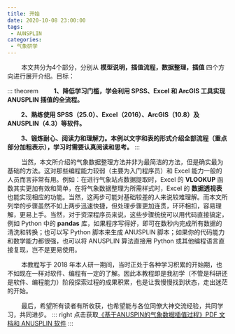 ```yaml
---
title: 开始
date: 2020-10-08 23:00:00
tags:
 - AUNSPLIN
categories:
 - 气象研学
---
```


&emsp;&emsp; 本文共分为4个部分，分别从 **模型说明，插值流程，数据整理，插值** 四个方向进行展开介绍。目标：

::: theorem
**&emsp;&emsp; 1、降低学习门槛，学会利用 SPSS、Excel 和 ArcGIS 工具实现 ANUSPLIN 插值的全流程。**

**&emsp;&emsp; 2、熟练使用 SPSS（25.0）、Excel（2016）、ArcGIS（10.8）及 ANUSPLIN（4.3）等软件。**

**&emsp;&emsp; 3、锻炼耐心、阅读力和理解力。本例以文字和表的形式介绍全部流程（重点部分加粗表示），学习时需要认真阅读和思考。**
:::

&emsp;&emsp; 当然，本文所介绍的气象数据整理方法并非为最简洁的方法，但是确实最为基础的方法。这对那些编程能力较弱（主要为入门程序员）和 Excel 能力一般的人员而言非常有用。例如：在进行气象站点数据提取时，Excel 的 **VLOOKUP** 函数其实更加有效和简单，在将气象数据整理为所需样式时，Excel 的 **数据透视表** 也能实现相应的功能。当然，这两步可能对基础较差的人来说较难理解。而本文所列举的步骤虽然不如上两步迅速快捷，但处理步骤更加连贯，环环相扣，容易理解，更易上手。当然，对于资深程序员来说，这些步骤统统可以用代码直接搞定，例如 Python 中的 **pandas** 库，如果程序写得好，即可在数秒内完成所有数据的清洗和转换；也可以写 Python 脚本来生成 ANUSPLIN 脚本；如果你的代码能力和数学能力都很强，也可以将 ANUSPLIN 算法直接用 Python 或其他编程语言直接复现，岂不是更易使用。

&emsp;&emsp; 本教程写于 2018 年本人研一期间，当时正处于各种学习积累的开始期，也不如现在一样对软件、编程有一定的了解。因此本教程即是我初学（不管是科研还是软件、编程能力）阶段探索过程的成果积累，也是让我慢慢找到状态，走出迷茫的开始。

&emsp;&emsp; 最后，希望所有读者有所收获，也希望能与各位同僚大神交流经验，共同学习，共同进步。
::: right
 点击获取[《基于ANUSPIN的气象数据插值过程》PDF 文档和 ANUSPLIN 软件](https://download.csdn.net/download/weixin_42155937/29924214)
::: 